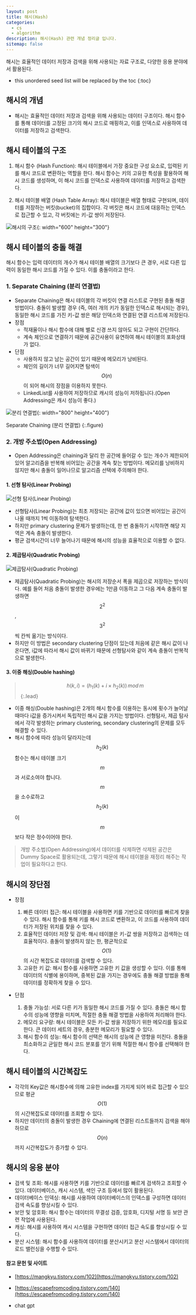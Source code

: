 ```yaml
---
layout: post
title: 해시(Hash)
categories: 
  - cs
  - algorithm
description: 해시(Hash) 관련 개념 정리글 입니다.
sitemap: false
---
```


해시는 효율적인 데이터 저장과 검색을 위해 사용되는 자료 구조로, 다양한 응용 분야에서 활용된다.

* this unordered seed list will be replaced by the toc
{:toc}

## 해시의 개념
- 해시는 효율적인 데이터 저장과 검색을 위해 사용되는 데이터 구조이다. 해시 함수를 통해 데이터를 고정된 크기의 해시 코드로 매핑하고, 이를 인덱스로 사용하여 데이터를 저장하고 검색한다.

## 해시 테이블의 구조
1. 해시 함수 (Hash Function): 해시 테이블에서 가장 중요한 구성 요소로, 입력된 키를 해시 코드로 변환하는 역할을 한다. 해시 함수는 키의 고유한 특성을 활용하여 해시 코드를 생성하며, 이 해시 코드를 인덱스로 사용하여 데이터를 저장하고 검색한다.

2. 해시 테이블 배열 (Hash Table Array): 해시 테이블은 배열 형태로 구현되며, 데이터를 저장하는 버킷(bucket)의 집합이다. 각 버킷은 해시 코드에 대응하는 인덱스로 접근할 수 있고, 각 버킷에는 키-값 쌍이 저장된다.

![해시의 구조](/assets/img/blog/Hash.png){: width="600" height="300"}

## 해시 테이블의 충돌 해결
해시 함수는 입력 데이터의 개수가 해시 테이블 배열의 크기보다 큰 경우, 서로 다른 입력이 동일한 해시 코드를 가질 수 있다. 이를 충돌이라고 한다. 

### 1. Separate Chaining (분리 연결법)
- Separate Chaining은 해시 테이블의 각 버킷이 연결 리스트로 구현된 충돌 해결 방법이다. 충돌이 발생할 경우 (즉, 여러 개의 키가 동일한 인덱스로 해시되는 경우), 동일한 해시 코드를 가진 키-값 쌍은 해당 인덱스와 연결된 연결 리스트에 저장된다.
- 장점
    - 적재율이나 해시 함수에 대해 별로 신경 쓰지 않아도 되고 구현이 간단하다.
    - 계속 체인으로 연결하기 때문에 공간사용이 유연하여 해시 테이블의 포화상태가 없다.
- 단점
    - 사용하지 않고 남는 공간이 있기 때문에 메모리가 낭비된다.
    - 체인의 길이가 너무 길어지면 탐색이 $$O(n)$$이 되어 해시의 장점을 이용하지 못한다.
    - LinkedList를 사용하여 저장하므로 캐시의 성능이 저하됩니다.(Open Addressing은 캐시 성능이 좋다.)

![분리 연결법](/assets/img/blog/separatechaining.png){: width="800" height="400"}

Separate Chaining (분리 연결법)
{:.figure} 

### 2. 개방 주소법(Open Addressing)
- Open Addressing은 chaining과 달리 한 공간에 들어갈 수 있는 개수가 제한되어 있어 알고리즘을 반복해 비어있는 공간을 계속 찾는 방법이다. 메모리를 낭비하지 않지만 해시 충돌이 일어나므로 알고리즘 선택에 주의해야 한다. 

#### 1. 선형 탐사(Linear Probing)

![선형 탐사(Linear Probing)](/assets/img/blog/linearprobing.png)

- 선형탐사(Linear Probing)는 최초 저장되는 공간에 값이 있으면 비어있는 공간이 나올 때까지 1씩 이동하여 탐색한다.
- 하지만 primary clustering 문제가 발생하는데, 한 번 충돌하기 시작하면 해당 지역은 계속 충돌이 발생한다. 
- 평균 검색시간이 너무 늘어나기 때문에 해시의 성능을 효율적으로 이용할 수 없다.

#### 2. 제곱탐사(Quadratic Probing)

![제곱탐사(Quadratic Probing)](/assets/img/blog/quadraticprobing.png)

- 제곱탐사(Quadratic Probing)는 해시의 저장순서 폭을 제곱으로 저장하는 방식이다. 예를 들어 처음 충돌이 발생한 경우에는 1만큼 이동하고 그 다음 계속 충돌이 발생하면 $$2^{2}$$, $$3^{2}$$씩 칸씩 옮기는 방식이다. 
- 하지만 이 방법은 secondary clustering 단점이 있는데 처음에 같은 해시 값이 나온다면, i값에 따라서 해시 값이 바뀌기 때문에 선형탐사와 같이 계속 충돌이 반복적으로 발생한다.

#### 3. 이중 해싱(Double hashing)

> $$ h(k,i) = (h_1(k) + i \times h_2(k)) \, mod \, m $$
{:.lead}

- 이중 해싱(Double hashing)은 2개의 해시 함수를 이용하는 동시에 횟수가 늘어날 때마다 i값을 증가시켜서 독립적인 해시 값을 가지는 방법이다. 선형탐사, 제곱 탐사에서 각각 발생하는 primary clustering, secondary clustering의 문제를 모두 해결할 수 있다.
- 해시 함수에 따라 성능이 달라지는데 $$h_2(k)$$ 함수는 해시 테이블 크기 $$m$$과 서로소여야 합니다. $$m$$을 소수로하고 $$h_2(k)$$이 $$m$$보다 작은 정수이어야 한다.

>개방 주소법(Open Addressing)에서 데이터를 삭제하면 삭제된 공간은 Dummy Space로 활용되는데, 그렇기 때문에 해시 테이블을 재정리 해주는 작업이 필요하다고 한다.


## 해시의 장단점
- 장점
    1. 빠른 데이터 접근: 해시 테이블을 사용하면 키를 기반으로 데이터를 빠르게 찾을 수 있다. 해시 함수를 통해 키를 해시 코드로 변환하고, 이 코드를 사용하여 데이터가 저장된 위치를 찾을 수 있다.
    2. 효율적인 데이터 저장 및 검색: 해시 테이블은 키-값 쌍을 저장하고 검색하는 데 효율적이다. 충돌이 발생하지 않는 한, 평균적으로 $$O(1)$$의 시간 복잡도로 데이터를 검색할 수 있다.
    3. 고유한 키 값: 해시 함수를 사용하면 고유한 키 값을 생성할 수 있다. 이를 통해 데이터의 식별에 용이하며, 중복된 값을 가지는 경우에도 충돌 해결 방법을 통해 데이터를 정확하게 찾을 수 있다.

- 단점
    1. 충돌 가능성: 서로 다른 키가 동일한 해시 코드를 가질 수 있다. 충돌은 해시 함수의 성능에 영향을 미치며, 적절한 충돌 해결 방법을 사용하여 처리해야 한다.
    2. 메모리 요구량: 해시 테이블은 모든 키-값 쌍을 저장하기 위한 메모리를 필요로 한다. 큰 데이터 세트의 경우, 충분한 메모리가 필요할 수 있다.
    3. 해시 함수의 성능: 해시 함수의 선택은 해시의 성능에 큰 영향을 미친다. 충돌을 최소화하고 균일한 해시 코드 분포를 얻기 위해 적절한 해시 함수를 선택해야 한다.

## 해시 테이블의 시간복잡도
- 각각의 Key값은 해시함수에 의해 고유한 index를 가지게 되어 바로 접근할 수 있으므로 평균 $$O(1)$$의 시간복잡도로 데이터를 조회할 수 있다.
- 하지만 데이터의 충돌이 발생한 경우 Chaining에 연결된 리스트들까지 검색을 해야 하므로 $$O(n)$$까지 시간복잡도가 증가할 수 있다.

## 해시의 응용 분야

- 검색 및 조회: 해시를 사용하면 키를 기반으로 데이터를 빠르게 검색하고 조회할 수 있다. 데이터베이스, 캐시 시스템, 색인 구조 등에서 많이 활용된다.
- 데이터베이스 인덱싱: 해시를 사용하여 데이터베이스의 인덱스를 구성하면 데이터 검색 속도를 향상시킬 수 있다.
- 보안 및 암호화: 해시 함수는 데이터의 무결성 검증, 암호화, 디지털 서명 등 보안 관련 작업에 사용된다.
- 캐싱: 해시를 사용하여 캐시 시스템을 구현하면 데이터 접근 속도를 향상시킬 수 있다.
- 분산 시스템: 해시 함수를 사용하여 데이터를 분산시키고 분산 시스템에서 데이터의 로드 밸런싱을 수행할 수 있다.

#### 참고 문헌 및 사이트

- [https://mangkyu.tistory.com/102](https://mangkyu.tistory.com/102)

- [https://escapefromcoding.tistory.com/140](https://escapefromcoding.tistory.com/140)

- chat gpt